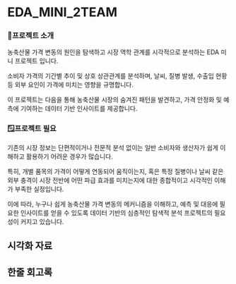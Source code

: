 # EDA_MINI_2TEAM

### 📌프로젝트 소개

농축산물 가격 변동의 원인을 탐색하고 시장 역학 관계를 시각적으로 분석하는 EDA 미니 프로젝트 입니다.

소비자 가격의 기간별 추이 및 상호 상관관계를 분석하며, 날씨, 질병 발생, 수출입 현황 등 외부 요인이 가격에 미치는 영향을 규명합니다.

이 프로젝트는 다음을 통해 농축산물 시장의 숨겨진 패턴을 발견하고, 가격 안정화 및 예측에 기여하는 데이터 기반 인사이트를 제공합니다.

### 🪟프로젝트 필요
기존의 시장 정보는 단편적이거나 전문적 분석 없이는 일반 소비자와 생산자가 쉽게 이해하고 활용하기 어려운 경우가 많습니다. 

특히, 개별 품목의 가격이 어떻게 연동되어 움직이는지, 혹은 특정 질병이나 날씨 같은 외부 충격이 시장 전반에 어떤 파급 효과를 미치는지에 대한 종합적이고 시각적인 이해가 부족한 실정입니다.

이에 따라, 누구나 쉽게 농축산물 가격 변동의 메커니즘을 이해하고, 예측 및 대응에 필요한 인사이트를 얻을 수 있도록 데이터 기반의 심층적인 탐색적 분석 프로젝트의 필요성이 커지고 있습니다.

## 시각화 자료

## 한줄 회고록
